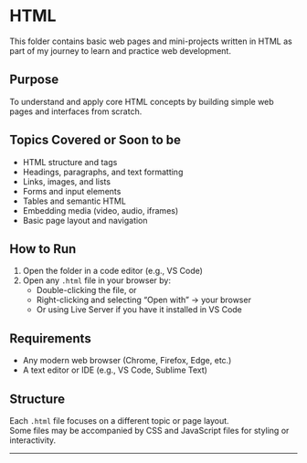 # HTML

This folder contains basic web pages and mini-projects written in HTML as part of my journey to learn and practice web development.

## Purpose  
To understand and apply core HTML concepts by building simple web pages and interfaces from scratch.

## Topics Covered or Soon to be
- HTML structure and tags  
- Headings, paragraphs, and text formatting  
- Links, images, and lists  
- Forms and input elements  
- Tables and semantic HTML  
- Embedding media (video, audio, iframes)  
- Basic page layout and navigation

## How to Run

1. Open the folder in a code editor (e.g., VS Code)  
2. Open any `.html` file in your browser by:  
   - Double-clicking the file, or  
   - Right-clicking and selecting “Open with” → your browser  
   - Or using Live Server if you have it installed in VS Code

## Requirements

- Any modern web browser (Chrome, Firefox, Edge, etc.)  
- A text editor or IDE (e.g., VS Code, Sublime Text)  

## Structure

Each `.html` file focuses on a different topic or page layout.  
Some files may be accompanied by CSS and JavaScript files for styling or interactivity.

---

